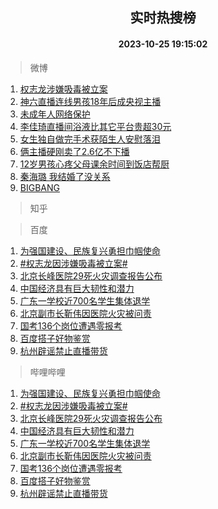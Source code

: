 <div align="center"><h2>实时热搜榜</h2><h4>2023-10-25 19:15:02</h4></div>

> 微博  

1. [权志龙涉嫌吸毒被立案](https://s.weibo.com/weibo?q=%23%E6%9D%83%E5%BF%97%E9%BE%99%E6%B6%89%E5%AB%8C%E5%90%B8%E6%AF%92%E8%A2%AB%E7%AB%8B%E6%A1%88%23&t=31&band_rank=1&Refer=top)<br />
2. [神六直播连线男孩18年后成央视主播](https://s.weibo.com/weibo?q=%23%E7%A5%9E%E5%85%AD%E7%9B%B4%E6%92%AD%E8%BF%9E%E7%BA%BF%E7%94%B7%E5%AD%A918%E5%B9%B4%E5%90%8E%E6%88%90%E5%A4%AE%E8%A7%86%E4%B8%BB%E6%92%AD%23&t=31&band_rank=2&Refer=top)<br />
3. [未成年人网络保护](https://s.weibo.com/weibo?q=%23%E6%9C%AA%E6%88%90%E5%B9%B4%E4%BA%BA%E7%BD%91%E7%BB%9C%E4%BF%9D%E6%8A%A4%23&t=31&band_rank=3&Refer=top)<br />
4. [李佳琦直播间浴液比其它平台贵超30元](https://s.weibo.com/weibo?q=%23%E6%9D%8E%E4%BD%B3%E7%90%A6%E7%9B%B4%E6%92%AD%E9%97%B4%E6%B5%B4%E6%B6%B2%E6%AF%94%E5%85%B6%E5%AE%83%E5%B9%B3%E5%8F%B0%E8%B4%B5%E8%B6%8530%E5%85%83%23&t=31&band_rank=4&Refer=top)<br />
5. [女生独自做完手术获陌生人安慰落泪](https://s.weibo.com/weibo?q=%23%E5%A5%B3%E7%94%9F%E7%8B%AC%E8%87%AA%E5%81%9A%E5%AE%8C%E6%89%8B%E6%9C%AF%E8%8E%B7%E9%99%8C%E7%94%9F%E4%BA%BA%E5%AE%89%E6%85%B0%E8%90%BD%E6%B3%AA%23&t=31&band_rank=5&Refer=top)<br />
6. [俩主播硬刚卖了2.6亿不下播](https://s.weibo.com/weibo?q=%23%E4%BF%A9%E4%B8%BB%E6%92%AD%E7%A1%AC%E5%88%9A%E5%8D%96%E4%BA%862.6%E4%BA%BF%E4%B8%8D%E4%B8%8B%E6%92%AD%23&t=31&band_rank=6&Refer=top)<br />
7. [12岁男孩心疼父母课余时间到饭店帮厨](https://s.weibo.com/weibo?q=%2312%E5%B2%81%E7%94%B7%E5%AD%A9%E5%BF%83%E7%96%BC%E7%88%B6%E6%AF%8D%E8%AF%BE%E4%BD%99%E6%97%B6%E9%97%B4%E5%88%B0%E9%A5%AD%E5%BA%97%E5%B8%AE%E5%8E%A8%23&t=31&band_rank=7&Refer=top)<br />
8. [秦海璐 我结婚了没关系](https://s.weibo.com/weibo?q=%E7%A7%A6%E6%B5%B7%E7%92%90%20%E6%88%91%E7%BB%93%E5%A9%9A%E4%BA%86%E6%B2%A1%E5%85%B3%E7%B3%BB&t=31&band_rank=8&Refer=top)<br />
9. [BIGBANG](https://s.weibo.com/weibo?q=BIGBANG&t=31&band_rank=9&Refer=top)<br />

> 知乎  


> 百度  

1. [为强国建设、民族复兴勇担巾帼使命](https://www.baidu.com/s?wd=%E4%B8%BA%E5%BC%BA%E5%9B%BD%E5%BB%BA%E8%AE%BE%E3%80%81%E6%B0%91%E6%97%8F%E5%A4%8D%E5%85%B4%E5%8B%87%E6%8B%85%E5%B7%BE%E5%B8%BC%E4%BD%BF%E5%91%BD&sa=fyb_news&rsv_dl=fyb_news)<br />
2. [#权志龙因涉嫌吸毒被立案#](https://www.baidu.com/s?wd=%23%E6%9D%83%E5%BF%97%E9%BE%99%E5%9B%A0%E6%B6%89%E5%AB%8C%E5%90%B8%E6%AF%92%E8%A2%AB%E7%AB%8B%E6%A1%88%23&sa=fyb_news&rsv_dl=fyb_news)<br />
3. [北京长峰医院29死火灾调查报告公布](https://www.baidu.com/s?wd=%E5%8C%97%E4%BA%AC%E9%95%BF%E5%B3%B0%E5%8C%BB%E9%99%A229%E6%AD%BB%E7%81%AB%E7%81%BE%E8%B0%83%E6%9F%A5%E6%8A%A5%E5%91%8A%E5%85%AC%E5%B8%83&sa=fyb_news&rsv_dl=fyb_news)<br />
4. [中国经济具有巨大韧性和潜力](https://www.baidu.com/s?wd=%E4%B8%AD%E5%9B%BD%E7%BB%8F%E6%B5%8E%E5%85%B7%E6%9C%89%E5%B7%A8%E5%A4%A7%E9%9F%A7%E6%80%A7%E5%92%8C%E6%BD%9C%E5%8A%9B&sa=fyb_news&rsv_dl=fyb_news)<br />
5. [广东一学校近700名学生集体退学](https://www.baidu.com/s?wd=%E5%B9%BF%E4%B8%9C%E4%B8%80%E5%AD%A6%E6%A0%A1%E8%BF%91700%E5%90%8D%E5%AD%A6%E7%94%9F%E9%9B%86%E4%BD%93%E9%80%80%E5%AD%A6&sa=fyb_news&rsv_dl=fyb_news)<br />
6. [北京副市长靳伟因医院火灾被问责](https://www.baidu.com/s?wd=%E5%8C%97%E4%BA%AC%E5%89%AF%E5%B8%82%E9%95%BF%E9%9D%B3%E4%BC%9F%E5%9B%A0%E5%8C%BB%E9%99%A2%E7%81%AB%E7%81%BE%E8%A2%AB%E9%97%AE%E8%B4%A3&sa=fyb_news&rsv_dl=fyb_news)<br />
7. [国考136个岗位遭遇零报考](https://www.baidu.com/s?wd=%E5%9B%BD%E8%80%83136%E4%B8%AA%E5%B2%97%E4%BD%8D%E9%81%AD%E9%81%87%E9%9B%B6%E6%8A%A5%E8%80%83&sa=fyb_news&rsv_dl=fyb_news)<br />
8. [百度搭子好物鉴赏](https://www.baidu.com/s?wd=%E7%99%BE%E5%BA%A6%E6%90%AD%E5%AD%90%E5%A5%BD%E7%89%A9%E9%89%B4%E8%B5%8F&sa=fyb_news&rsv_dl=fyb_news)<br />
9. [杭州辟谣禁止直播带货](https://www.baidu.com/s?wd=%E6%9D%AD%E5%B7%9E%E8%BE%9F%E8%B0%A3%E7%A6%81%E6%AD%A2%E7%9B%B4%E6%92%AD%E5%B8%A6%E8%B4%A7&sa=fyb_news&rsv_dl=fyb_news)<br />

> 哔哩哔哩  

1. [为强国建设、民族复兴勇担巾帼使命](https://www.baidu.com/s?wd=%E4%B8%BA%E5%BC%BA%E5%9B%BD%E5%BB%BA%E8%AE%BE%E3%80%81%E6%B0%91%E6%97%8F%E5%A4%8D%E5%85%B4%E5%8B%87%E6%8B%85%E5%B7%BE%E5%B8%BC%E4%BD%BF%E5%91%BD&sa=fyb_news&rsv_dl=fyb_news)<br />
2. [#权志龙因涉嫌吸毒被立案#](https://www.baidu.com/s?wd=%23%E6%9D%83%E5%BF%97%E9%BE%99%E5%9B%A0%E6%B6%89%E5%AB%8C%E5%90%B8%E6%AF%92%E8%A2%AB%E7%AB%8B%E6%A1%88%23&sa=fyb_news&rsv_dl=fyb_news)<br />
3. [北京长峰医院29死火灾调查报告公布](https://www.baidu.com/s?wd=%E5%8C%97%E4%BA%AC%E9%95%BF%E5%B3%B0%E5%8C%BB%E9%99%A229%E6%AD%BB%E7%81%AB%E7%81%BE%E8%B0%83%E6%9F%A5%E6%8A%A5%E5%91%8A%E5%85%AC%E5%B8%83&sa=fyb_news&rsv_dl=fyb_news)<br />
4. [中国经济具有巨大韧性和潜力](https://www.baidu.com/s?wd=%E4%B8%AD%E5%9B%BD%E7%BB%8F%E6%B5%8E%E5%85%B7%E6%9C%89%E5%B7%A8%E5%A4%A7%E9%9F%A7%E6%80%A7%E5%92%8C%E6%BD%9C%E5%8A%9B&sa=fyb_news&rsv_dl=fyb_news)<br />
5. [广东一学校近700名学生集体退学](https://www.baidu.com/s?wd=%E5%B9%BF%E4%B8%9C%E4%B8%80%E5%AD%A6%E6%A0%A1%E8%BF%91700%E5%90%8D%E5%AD%A6%E7%94%9F%E9%9B%86%E4%BD%93%E9%80%80%E5%AD%A6&sa=fyb_news&rsv_dl=fyb_news)<br />
6. [北京副市长靳伟因医院火灾被问责](https://www.baidu.com/s?wd=%E5%8C%97%E4%BA%AC%E5%89%AF%E5%B8%82%E9%95%BF%E9%9D%B3%E4%BC%9F%E5%9B%A0%E5%8C%BB%E9%99%A2%E7%81%AB%E7%81%BE%E8%A2%AB%E9%97%AE%E8%B4%A3&sa=fyb_news&rsv_dl=fyb_news)<br />
7. [国考136个岗位遭遇零报考](https://www.baidu.com/s?wd=%E5%9B%BD%E8%80%83136%E4%B8%AA%E5%B2%97%E4%BD%8D%E9%81%AD%E9%81%87%E9%9B%B6%E6%8A%A5%E8%80%83&sa=fyb_news&rsv_dl=fyb_news)<br />
8. [百度搭子好物鉴赏](https://www.baidu.com/s?wd=%E7%99%BE%E5%BA%A6%E6%90%AD%E5%AD%90%E5%A5%BD%E7%89%A9%E9%89%B4%E8%B5%8F&sa=fyb_news&rsv_dl=fyb_news)<br />
9. [杭州辟谣禁止直播带货](https://www.baidu.com/s?wd=%E6%9D%AD%E5%B7%9E%E8%BE%9F%E8%B0%A3%E7%A6%81%E6%AD%A2%E7%9B%B4%E6%92%AD%E5%B8%A6%E8%B4%A7&sa=fyb_news&rsv_dl=fyb_news)<br />
